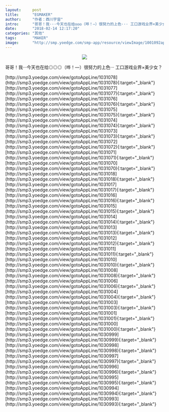 ```yaml
---
layout:     post
title:      "EGMAKER"
author:     "作者：酉川宇宙"
intro:      "哥哥！我···今天也在给◎◎◎（哗！—）很努力的上色··· 工口游戏业界×美少女？"
date:       "2018-02-14 12:17:20"
categories: "其他"
tags:       "MAKER"
image:      "http://smp.yoedge.com/smp-app/resource/viewImage/1001092appline.png"
---
```

<div style="text-align: center">
<p><img src="http://smp.yoedge.com/smp-app/resource/viewImage/1001092appline.png"/></p>
</div>
<p class="post-meta">
<span>哥哥！我···今天也在给◎◎◎（哗！—）很努力的上色··· 工口游戏业界×美少女？</span>
</p>
[http://smp3.yoedge.com/view/gotoAppLine/1031078](http://smp3.yoedge.com/view/gotoAppLine/1031078){:target="_blank"}
[http://smp3.yoedge.com/view/gotoAppLine/1031077](http://smp3.yoedge.com/view/gotoAppLine/1031077){:target="_blank"}
[http://smp3.yoedge.com/view/gotoAppLine/1031076](http://smp3.yoedge.com/view/gotoAppLine/1031076){:target="_blank"}
[http://smp3.yoedge.com/view/gotoAppLine/1031075](http://smp3.yoedge.com/view/gotoAppLine/1031075){:target="_blank"}
[http://smp3.yoedge.com/view/gotoAppLine/1031074](http://smp3.yoedge.com/view/gotoAppLine/1031074){:target="_blank"}
[http://smp3.yoedge.com/view/gotoAppLine/1031073](http://smp3.yoedge.com/view/gotoAppLine/1031073){:target="_blank"}
[http://smp3.yoedge.com/view/gotoAppLine/1031072](http://smp3.yoedge.com/view/gotoAppLine/1031072){:target="_blank"}
[http://smp3.yoedge.com/view/gotoAppLine/1031071](http://smp3.yoedge.com/view/gotoAppLine/1031071){:target="_blank"}
[http://smp3.yoedge.com/view/gotoAppLine/1031070](http://smp3.yoedge.com/view/gotoAppLine/1031070){:target="_blank"}
[http://smp3.yoedge.com/view/gotoAppLine/1031018](http://smp3.yoedge.com/view/gotoAppLine/1031018){:target="_blank"}
[http://smp3.yoedge.com/view/gotoAppLine/1031017](http://smp3.yoedge.com/view/gotoAppLine/1031017){:target="_blank"}
[http://smp3.yoedge.com/view/gotoAppLine/1031016](http://smp3.yoedge.com/view/gotoAppLine/1031016){:target="_blank"}
[http://smp3.yoedge.com/view/gotoAppLine/1031015](http://smp3.yoedge.com/view/gotoAppLine/1031015){:target="_blank"}
[http://smp3.yoedge.com/view/gotoAppLine/1031014](http://smp3.yoedge.com/view/gotoAppLine/1031014){:target="_blank"}
[http://smp3.yoedge.com/view/gotoAppLine/1031013](http://smp3.yoedge.com/view/gotoAppLine/1031013){:target="_blank"}
[http://smp3.yoedge.com/view/gotoAppLine/1031012](http://smp3.yoedge.com/view/gotoAppLine/1031012){:target="_blank"}
[http://smp3.yoedge.com/view/gotoAppLine/1031011](http://smp3.yoedge.com/view/gotoAppLine/1031011){:target="_blank"}
[http://smp3.yoedge.com/view/gotoAppLine/1031010](http://smp3.yoedge.com/view/gotoAppLine/1031010){:target="_blank"}
[http://smp3.yoedge.com/view/gotoAppLine/1031008](http://smp3.yoedge.com/view/gotoAppLine/1031008){:target="_blank"}
[http://smp3.yoedge.com/view/gotoAppLine/1031006](http://smp3.yoedge.com/view/gotoAppLine/1031006){:target="_blank"}
[http://smp3.yoedge.com/view/gotoAppLine/1031004](http://smp3.yoedge.com/view/gotoAppLine/1031004){:target="_blank"}
[http://smp3.yoedge.com/view/gotoAppLine/1031003](http://smp3.yoedge.com/view/gotoAppLine/1031003){:target="_blank"}
[http://smp3.yoedge.com/view/gotoAppLine/1031001](http://smp3.yoedge.com/view/gotoAppLine/1031001){:target="_blank"}
[http://smp3.yoedge.com/view/gotoAppLine/1031000](http://smp3.yoedge.com/view/gotoAppLine/1031000){:target="_blank"}
[http://smp3.yoedge.com/view/gotoAppLine/1030999](http://smp3.yoedge.com/view/gotoAppLine/1030999){:target="_blank"}
[http://smp3.yoedge.com/view/gotoAppLine/1030998](http://smp3.yoedge.com/view/gotoAppLine/1030998){:target="_blank"}
[http://smp3.yoedge.com/view/gotoAppLine/1030997](http://smp3.yoedge.com/view/gotoAppLine/1030997){:target="_blank"}
[http://smp3.yoedge.com/view/gotoAppLine/1030996](http://smp3.yoedge.com/view/gotoAppLine/1030996){:target="_blank"}
[http://smp3.yoedge.com/view/gotoAppLine/1030995](http://smp3.yoedge.com/view/gotoAppLine/1030995){:target="_blank"}
[http://smp3.yoedge.com/view/gotoAppLine/1030994](http://smp3.yoedge.com/view/gotoAppLine/1030994){:target="_blank"}
[http://smp3.yoedge.com/view/gotoAppLine/1030993](http://smp3.yoedge.com/view/gotoAppLine/1030993){:target="_blank"}


